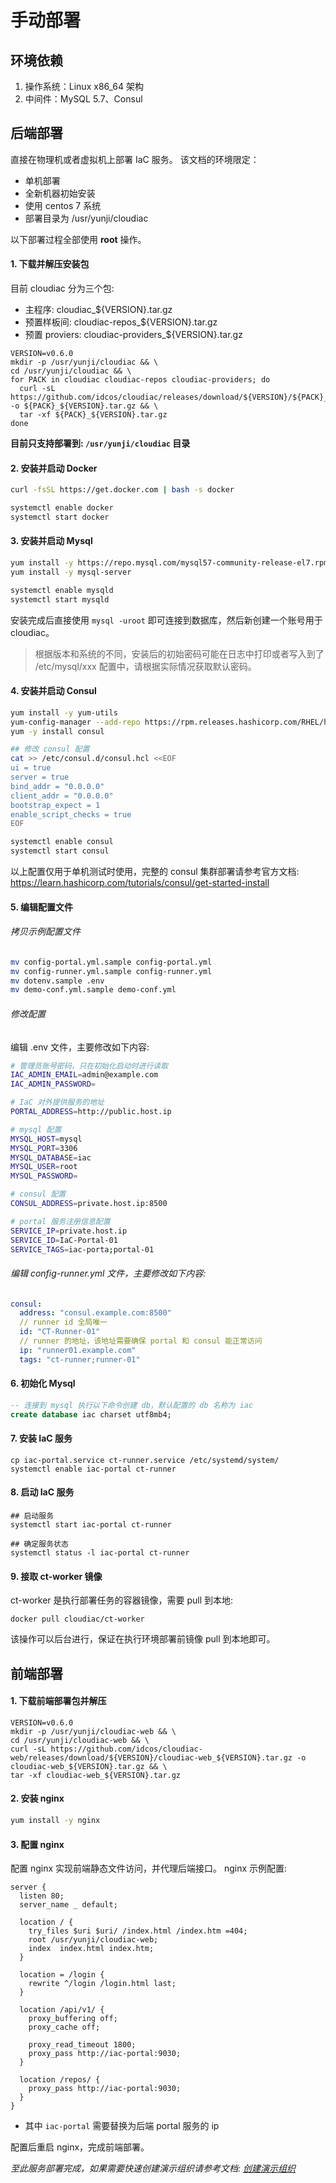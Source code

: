 # 手动部署

## 环境依赖
1. 操作系统：Linux x86_64 架构
1. 中间件：MySQL 5.7、Consul

## 后端部署
直接在物理机或者虚拟机上部署 IaC 服务。
该文档的环境限定：

- 单机部署
- 全新机器初始安装
- 使用 centos 7 系统
- 部署目录为 /usr/yunji/cloudiac


以下部署过程全部使用 **root** 操作。
#### 1. 下载并解压安装包

目前 cloudiac 分为三个包:

- 主程序: cloudiac_${VERSION}.tar.gz
- 预置样板间: cloudiac-repos_${VERSION}.tar.gz
- 预置 proviers: cloudiac-providers_${VERSION}.tar.gz 


```
VERSION=v0.6.0
mkdir -p /usr/yunji/cloudiac && \
cd /usr/yunji/cloudiac && \
for PACK in cloudiac cloudiac-repos cloudiac-providers; do
  curl -sL https://github.com/idcos/cloudiac/releases/download/${VERSION}/${PACK}_${VERSION}.tar.gz -o ${PACK}_${VERSION}.tar.gz && \
  tar -xf ${PACK}_${VERSION}.tar.gz
done
```

**目前只支持部署到: `/usr/yunji/cloudiac` 目录**


#### 2. 安装并启动 Docker
```bash
curl -fsSL https://get.docker.com | bash -s docker

systemctl enable docker
systemctl start docker
```

#### 3. 安装并启动 Mysql
```bash
yum install -y https://repo.mysql.com/mysql57-community-release-el7.rpm
yum install -y mysql-server

systemctl enable mysqld
systemctl start mysqld
```

安装完成后直接使用 `mysql -uroot` 即可连接到数据库，然后新创建一个账号用于 cloudiac。
> 根据版本和系统的不同，安装后的初始密码可能在日志中打印或者写入到了 /etc/mysql/xxx 配置中，请根据实际情况获取默认密码。

#### 4. 安装并启动 Consul

```bash
yum install -y yum-utils
yum-config-manager --add-repo https://rpm.releases.hashicorp.com/RHEL/hashicorp.repo
yum -y install consul

## 修改 consul 配置
cat >> /etc/consul.d/consul.hcl <<EOF
ui = true
server = true
bind_addr = "0.0.0.0"
client_addr = "0.0.0.0"
bootstrap_expect = 1
enable_script_checks = true
EOF

systemctl enable consul
systemctl start consul
```

以上配置仅用于单机测试时使用，完整的 consul 集群部署请参考官方文档:    
https://learn.hashicorp.com/tutorials/consul/get-started-install

#### 5. 编辑配置文件

###### 拷贝示例配置文件

```bash
mv config-portal.yml.sample config-portal.yml
mv config-runner.yml.sample config-runner.yml
mv dotenv.sample .env
mv demo-conf.yml.sample demo-conf.yml
```

###### 修改配置 

编辑 .env 文件，主要修改如下内容:

```bash
# 管理员账号密码，只在初始化启动时进行读取
IAC_ADMIN_EMAIL=admin@example.com
IAC_ADMIN_PASSWORD=

# IaC 对外提供服务的地址
PORTAL_ADDRESS=http://public.host.ip

# mysql 配置
MYSQL_HOST=mysql
MYSQL_PORT=3306
MYSQL_DATABASE=iac
MYSQL_USER=root
MYSQL_PASSWORD=

# consul 配置
CONSUL_ADDRESS=private.host.ip:8500

# portal 服务注册信息配置
SERVICE_IP=private.host.ip
SERVICE_ID=IaC-Portal-01
SERVICE_TAGS=iac-porta;portal-01
```

###### 编辑 config-runner.yml 文件，主要修改如下内容:

```yaml
consul:
  address: "consul.example.com:8500"
  // runner id 全局唯一
  id: "CT-Runner-01"
  // runner 的地址，该地址需要确保 portal 和 consul 能正常访问
  ip: "runner01.example.com"
  tags: "ct-runner;runner-01"
```

#### 6. 初始化 Mysql

```sql
-- 连接到 mysql 执行以下命令创建 db，默认配置的 db 名称为 iac
create database iac charset utf8mb4;
```

#### 7. 安装 IaC 服务

```shell
cp iac-portal.service ct-runner.service /etc/systemd/system/
systemctl enable iac-portal ct-runner
```

#### 8. 启动 IaC 服务

```shell
## 启动服务
systemctl start iac-portal ct-runner

## 确定服务状态
systemctl status -l iac-portal ct-runner
```

#### 9. 接取 ct-worker 镜像

ct-worker 是执行部署任务的容器镜像，需要 pull 到本地:
```
docker pull cloudiac/ct-worker
```

该操作可以后台进行，保证在执行环境部署前镜像 pull 到本地即可。

## 前端部署
#### 1. 下载前端部署包并解压
```
VERSION=v0.6.0
mkdir -p /usr/yunji/cloudiac-web && \
cd /usr/yunji/cloudiac-web && \
curl -sL https://github.com/idcos/cloudiac-web/releases/download/${VERSION}/cloudiac-web_${VERSION}.tar.gz -o cloudiac-web_${VERSION}.tar.gz && \
tar -xf cloudiac-web_${VERSION}.tar.gz
```

#### 2. 安装 nginx
```bash
yum install -y nginx
```

#### 3. 配置 nginx
配置 nginx 实现前端静态文件访问，并代理后端接口。
nginx 示例配置:
```
server {
  listen 80;
  server_name _ default;

  location / {
    try_files $uri $uri/ /index.html /index.htm =404;
    root /usr/yunji/cloudiac-web;
    index  index.html index.htm;
  }

  location = /login {
    rewrite ^/login /login.html last;
  }

  location /api/v1/ {
    proxy_buffering off;
    proxy_cache off;

    proxy_read_timeout 1800;
    proxy_pass http://iac-portal:9030;
  }

  location /repos/ {
    proxy_pass http://iac-portal:9030;
  }
}
```

- 其中 `iac-portal` 需要替换为后端 portal 服务的 ip

配置后重启 nginx，完成前端部署。


*至此服务部署完成，如果需要快速创建演示组织请参考文档: [创建演示组织](../demo-org/)*